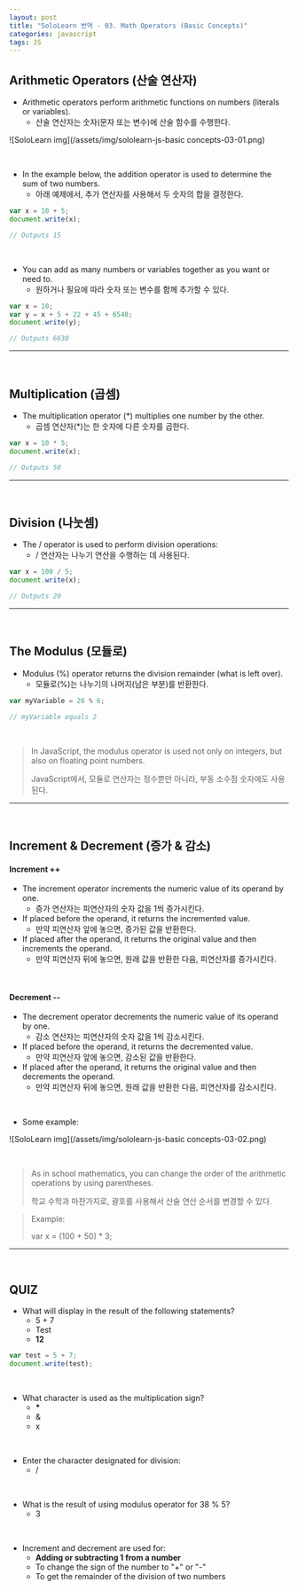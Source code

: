 ```yaml
---
layout: post
title: "SoloLearn 번역 - 03. Math Operators (Basic Concepts)"
categories: javascript
tags: JS
---
```


## Arithmetic Operators (산술 연산자)

- Arithmetic operators perform arithmetic functions on numbers (literals or variables).
  - 산술 연산자는 숫자(문자 또는 변수)에 산술 함수를 수행한다.

![SoloLearn img](/assets/img/sololearn-js-basic concepts-03-01.png)

<br>

- In the example below, the addition operator is used to determine the sum of two numbers.
  - 아래 예제에서, 추가 연산자를 사용해서 두 숫자의 합을 결정한다.

```js
var x = 10 + 5;
document.write(x);

// Outputs 15
```

<br>

- You can add as many numbers or variables together as you want or need to.
  - 원하거나 필요에 따라 숫자 또는 변수를 함께 추가할 수 있다.

```js
var x = 10;
var y = x + 5 + 22 + 45 + 6548;
document.write(y);

// Outputs 6630
```

------

<br>

## Multiplication (곱셈)

- The multiplication operator (*) multiplies one number by the other.
  - 곱셈 연산자(*)는 한 숫자에 다른 숫자를 곱한다.

```js
var x = 10 * 5;
document.write(x);

// Outputs 50
```

------

<br>

## Division (나눗셈)

- The / operator is used to perform division operations:
  - / 연산자는 나누기 연산을 수행하는 데 사용된다.

```js
var x = 100 / 5;
document.write(x);

// Outputs 20
```

------

<br>

## The Modulus (모듈로)

- Modulus (%) operator returns the division remainder (what is left over).
  - 모듈로(%)는 나누기의 나머지(남은 부분)를 반환한다.

```js
var myVariable = 26 % 6;

// myVariable equals 2
```

<br>

> In JavaScript, the modulus operator is used not only on integers, but also on floating point numbers.
>
> JavaScript에서, 모듈로 연산자는 정수뿐만 아니라, 부동 소수점 숫자에도 사용된다.

------

<br>

## Increment & Decrement (증가 & 감소)

#### Increment ++

- The increment operator increments the numeric value of its operand by one.
  - 증가 연산자는 피연산자의 숫자 값을 1씩 증가시킨다.
- If placed before the operand, it returns the incremented value.
  - 만약 피연산자 앞에 놓으면, 증가된 값을 반환한다.
- If placed after the operand, it returns the original value and then increments the operand.
  - 만약 피연산자 뒤에 놓으면, 원래 값을 반환한 다음, 피연산자를 증가시킨다.

<br>

#### Decrement --

- The decrement operator decrements the numeric value of its operand by one.
  - 감소 연산자는 피연산자의 숫자 값을 1씩 감소시킨다.
- If placed before the operand, it returns the decremented value.
  - 만약 피연산자 앞에 놓으면, 감소된 값을 반환한다.
- If placed after the operand, it returns the original value and then decrements the operand.
  - 만약 피연산자 뒤에 놓으면, 원래 값을 반환한 다음, 피연산자를 감소시킨다.

<br>

- Some example:

![SoloLearn img](/assets/img/sololearn-js-basic concepts-03-02.png)

<br>

> As in school mathematics, you can change the order of the arithmetic operations by using parentheses.
>
> 학교 수학과 마찬가지로, 괄호를 사용해서 산술 연산 순서를 변경할 수 있다.

> Example:
>
> var x = (100 + 50) * 3;

------

<br>

## QUIZ

- What will display in the result of the following statements?
  - 5 + 7
  - Test
  - **12**

```js
var test = 5 + 7;
document.write(test);
```

<br>

- What character is used as the multiplication sign?
  - **\***
  - &
  - x

<br>

- Enter the character designated for division:
  - /

<br>

- What is the result of using modulus operator for 38 % 5?
  - 3

<br>

- Increment and decrement are used for:
  - **Adding or subtracting 1 from a number**
  - To change the sign of the number to "+" or "-"
  - To get the remainder of the division of two numbers

<br>
